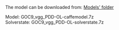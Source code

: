 The model can be downloaded from: [Models' folder](https://drive.google.com/open?id=1Amp9jJSu32tZ_DHe_ljziGzC-fE42Pfg)

Model: GOC9_vgg_PDD-OL-caffemodel.7z<br>
Solverstate: GOC9_vgg_PDD-OL-solverstate.7z
